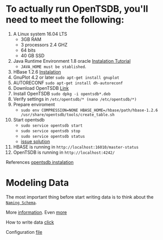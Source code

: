 # To actually run OpenTSDB, you'll need to meet the following:
1. A Linux system 16.04 LTS
    - 3GB RAM
    - 3 processors 2.4 GHZ
    - 64 bits
    - 40 GB SSD
1. Java Runtime Environment 1.8 oracle [Instalation Tutorial](https://www.digitalocean.com/community/tutorials/how-to-install-java-with-apt-get-on-ubuntu-16-04)
    - `JAVA_HOME must be stablished`.
1. HBase 1.2.6 [Instalation](http://hbase.apache.org/0.94/book/quickstart.html)
1. GnuPlot 4.2 or later `sudo apt-get install gnuplot`
1. AUTORECONF `sudo apt-get install dh-autoreconf`
1. Download OpenTSDB [Link](https://github.com/OpenTSDB/opentsdb/releases)
1. Install OpenTSDB `sudo dpkg -i opentsdb*.deb`
1. Verify settings in `/etc/opentsdb/* (nano /etc/opentsdb/*)`
1. Prepare enviroment
    - `sudo env COMPRESSION=NONE HBASE_HOME=/hbase/path/hbase-1.2.6 /usr/share/opentsdb/tools/create_table.sh`
1. Start opentsdb
    - `sudo service opentsdb start`
    - `sudo service opentsdb stop`
    - `sudo service opentsdb status`
    - [issue solution](https://github.com/OpenTSDB/opentsdb/issues/480)
1. HBASE is running in `http://localhost:16010/master-status`
1. OpenTSDB is running in `http://localhost:4242/`

References [opentsdb instalation](http://www.codeando.com/articles--artiacuteculos/installing-opentsdb-on-ubuntu-1604-lts)

# Modeling Data
The most important thing before start writing data is to think about the [`Naming Schema`](http://opentsdb.net/docs/build/html/user_guide/writing.html).

More [information](http://opentsdb.net/docs/build/html/user_guide/query/timeseries.html).
Even [more](https://www.digitalocean.com/community/tutorials/how-to-install-java-with-apt-get-on-ubuntu-16-04)

How to write data [click](http://www.erol.si/2014/06/opentsdb-the-perfect-database-for-your-internet-of-things-projects/)

Configuration [file](https://gist.github.com/kylebrandt/8c09c87fd3147fb51bc3)